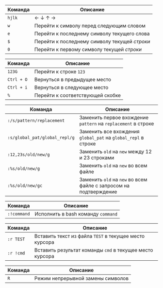 | Команда | Описание                                      |
| ------- | --------------------------------------------- |
| `hjlk`  | ←  ↓  ↑  →                                    |
| `w`     | Перейти к символу перед следующим словом      |
| `e`     | Перейти к последнему символу текущего слова   |
| `$`     | Перейти к последнему символу текущей *строки* |
| `0`     | Перейти к первому символу текущей *строки*                                              |

| Команда    | Описание                         |
| ---------- | -------------------------------- |
| `123G`     | Перейти к строке `123`           |
| `Ctrl + O` | Вернуться в предыдущее место     |
| `Ctrl + i` | Вернуться в следующее место      |
| `%`        | Перейти к соответствующей скобке |

| Команда                       | Описание                                                          |
| ----------------------------- | ----------------------------------------------------------------- |
| `:/s/pattern/replacement`     | Заменить первое вхождение `pattern` на `replacement` в строке     |
| `:s/global_pat/global_repl/g` | Заменить все вхождения `global_pat` на `global_repl` в строке     |
| `:12,23s/old/new/g`           | Заменить `old` на `new` между 12 и 23 строками                    |
| `:%s/old/new/g`               | Заменить `old` на `new` во всем файле                             |
| `:%s/old/new/gc`              | Заменить `old` на `new` во всем файле с запросом на подтверждение |

| Команда     | Описание                           |
| ----------- | ---------------------------------- |
| `:!command` | Исполнить в bash команду `command` |

| Команда   | Описание                                                 |
| --------- | -------------------------------------------------------- |
| `:r TEST` | Вставить текст из файла `TEST` в текущее место курсора   |
| `:r !cmd` | Вставить результат команды `cmd` в текущее место курсора |

| Команда | Описание                          |
| ------- | --------------------------------- |
| `R`     | Режим непрерывной замены символов |

